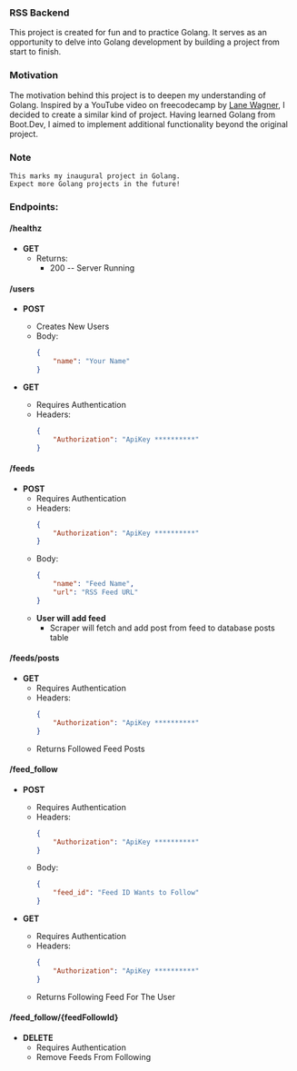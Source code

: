 ### RSS Backend

This project is created for fun and to practice Golang. It serves as an opportunity to delve into Golang development by
building a project from start to finish.

### Motivation

The motivation behind this project is to deepen my understanding of Golang. Inspired by a YouTube video on freecodecamp
by [Lane Wagner](https://github.com/wagslane), I decided to create a similar kind of project. Having learned Golang from
Boot.Dev, I aimed to implement additional functionality beyond the original project.

### Note

    This marks my inaugural project in Golang.
    Expect more Golang projects in the future!

### Endpoints:

#### /healthz

- **GET**
    - Returns:
        - 200 -- Server Running

#### /users

- **POST**
    - Creates New Users
    - Body:
      ```json
      {
          "name": "Your Name"
      }
      ```

- **GET**
    - Requires Authentication
    - Headers:
      ```json
      {
          "Authorization": "ApiKey **********"
      }
      ```

#### /feeds

- **POST**
    - Requires Authentication
    - Headers:
      ```json
      {
          "Authorization": "ApiKey **********"
      }
      ```
    - Body:
      ```json
      {
          "name": "Feed Name",
          "url": "RSS Feed URL"
      }
      ```
  - **User will add feed**
    - Scraper will fetch and add post from feed to database posts table

#### /feeds/posts

- **GET**
    - Requires Authentication
    - Headers:
      ```json
      {
          "Authorization": "ApiKey **********"
      }
      ```
    - Returns Followed Feed Posts

#### /feed_follow

- **POST**
    - Requires Authentication
    - Headers:
      ```json
      {
          "Authorization": "ApiKey **********"
      }
      ```
    - Body:
      ```json
      {
          "feed_id": "Feed ID Wants to Follow"
      }
      ```

- **GET**
    - Requires Authentication
    - Headers:
      ```json
      {
          "Authorization": "ApiKey **********"
      }
      ```
    - Returns Following Feed For The User

#### /feed_follow/{feedFollowId}

- **DELETE**
    - Requires Authentication
    - Remove Feeds From Following



